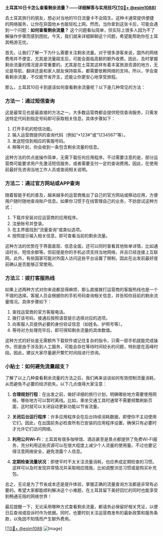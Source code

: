 **土耳其10日卡怎么查看剩余流量？——详细解答与实用技巧[[TG💪+ @esim1088](https://t.me/s/esim1088)]**

去土耳其旅行的朋友，想必对当地的10日流量卡不会陌生。这种卡通常提供便捷的网络服务，让你在异国他乡也能轻松上网。然而，当你拿到这张卡后，可能会遇到一个问题：**如何查看剩余流量？** 这个问题看似简单，但实际上很多人因为不了解操作步骤而感到困扰。今天，我们就来详细聊聊这个问题，希望能帮助你在土耳其畅游无忧。

首先，让我们了解一下为什么需要关注剩余流量。对于很多游客来说，国外的网络费用并不便宜，尤其是流量超支后，可能会面临高额的额外收费。因此，及时掌握剩余流量的情况是非常重要的。尤其是在土耳其这样有着丰富旅游资源的地方，无论是导航、翻译还是和家人朋友保持联系，都需要依赖网络的支持。所以，学会查看剩余流量，不仅能节省开支，还能让你更安心地享受旅程。

那么，土耳其10日卡到底该如何查看剩余流量呢？以下是几种常见的方法：

### 方法一：通过短信查询
这是最常见也是最直接的方法之一。大多数运营商都会提供短信查询服务，只需发送特定代码到指定号码即可获取相关信息。具体步骤如下：

1. 打开手机的短信功能。
2. 输入运营商提供的查询代码（例如“*123#”或“1234567”等）。
3. 发送短信到相应的客服号码。
4. 稍等片刻，你会收到一条包含剩余流量的信息。

这种方法的优点是操作简单，无需下载任何应用程序。不过需要注意的是，部分运营商可能要求用户先激活短信服务，或者需要支付一定的查询费用。因此，在使用前最好先咨询当地工作人员或查阅相关说明。

### 方法二：通过官方网站或APP查询
随着智能手机的普及，越来越多的运营商推出了自己的官方网站或移动应用，方便用户随时随地查询账户信息。如果你习惯于在线管理自己的业务，不妨尝试这种方式：

1. 下载并安装对应运营商的应用程序。
2. 注册账号并登录。
3. 在主界面找到“流量查询”或类似选项。
4. 按照提示输入相关信息，即可查看当前的剩余流量。

这种方法的优势在于界面直观、信息全面，还可以同时查看其他账单详情，比如通话时长、短信余额等。但前提是你的手机必须支持当地网络，并且已经连接上互联网。此外，有些国家可能对外国人访问这些平台设置了限制，因此在出发前最好提前确认是否能够正常使用。

### 方法三：拨打客服热线
如果上述两种方式对你来说都显得麻烦，那么直接拨打运营商的客服热线也是一个不错的选择。客服人员会根据你的手机号码查询相关信息，并告知你目前的剩余流量情况。具体步骤如下：

1. 查找运营商的官方客服电话。
2. 拨打该号码，接通后按照语音提示选择对应的选项。
3. 向客服人员提供必要的身份验证信息（如姓名、护照号等）。
4. 等待对方处理完毕后，即可得知剩余流量的具体数值。

这种方式的好处是无需额外下载软件或记住复杂的指令，只需一部手机就能完成操作。但是由于涉及到人工服务，可能会存在等待时间较长的问题，特别是在高峰时段。因此，建议大家尽量避开繁忙时间段进行咨询。

### 小贴士：如何避免流量超支？
了解了以上几种查看剩余流量的方法之后，我们再来谈谈如何有效控制流量消耗，从而避免不必要的经济损失。以下几点值得大家注意：

1. **合理规划行程**：在出发之前，做好详细的旅行计划，明确哪些地方需要使用网络，哪些地方可以暂时离线。比如，乘坐交通工具时通常不需要频繁刷新页面，这时就可以关闭自动更新功能以节省流量。

2. **关闭后台运行程序**：许多应用程序会在后台持续消耗数据，即使你不主动使用它们。因此，在出国前务必检查所有已安装的应用程序设置，确保只有必要时才允许它们访问网络。

3. **利用公共Wi-Fi**：土耳其有很多咖啡馆、酒店甚至是景点都提供了免费Wi-Fi服务，充分利用这些资源可以在很大程度上减少个人流量的使用量。不过也要记得注意网络安全，避免泄露个人信息。

4. **定期检查流量状况**：即使平时不太关注流量消耗，也应养成定期检查的习惯。这样可以及时发现异常情况并采取相应措施，比如调整浏览习惯或是购买补充包。

总之，无论是为了节省成本还是提升体验，掌握正确的流量查询方法都是非常有必要的。希望大家都能顺利解决这个小难题，在土耳其留下美好回忆的同时也能享受到畅通无阻的网络世界！

最后提醒一下，无论采用哪种方式查看剩余流量，都请务必保留好相关凭证，以便日后查询或投诉时作为依据。同时，也要时刻关注运营商发布的最新政策和服务条款，以免因不知情而产生额外费用。

[[TG💪+ @esim1088](https://t.me/s/esim1088) ![Image](https://i.postimg.cc/4NQfJmqS/Snipaste-2025-05-13-00-14-12.png)]